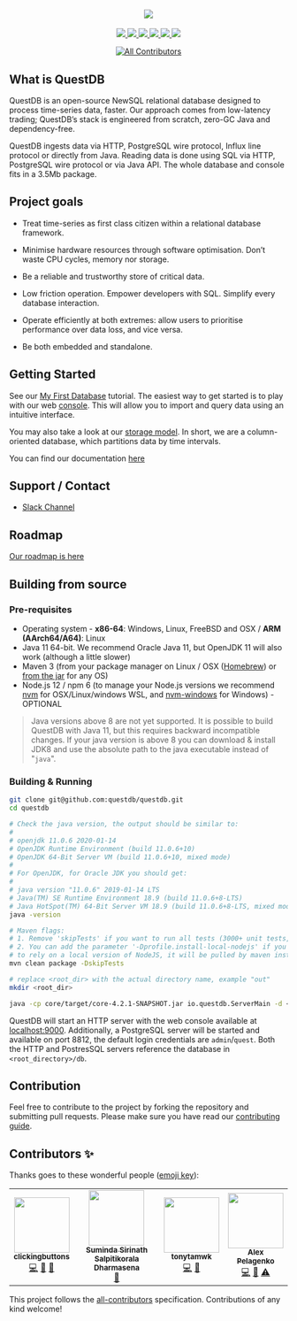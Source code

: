 <h4 align="center">
  <img src="https://raw.githubusercontent.com/questdb/questdb/master/ui/assets/images/logo-readme.jpg"/>
</h4>

<p align="center">
  <a href="https://github.com/questdb/questdb/blob/master/LICENSE.txt">
    <img src="https://img.shields.io/github/license/questdb/questdb" />
  </a>
  <a href="https://www.codacy.com/app/bluestreak/nfsdb">
    <img src="https://api.codacy.com/project/badge/grade/83c6250bd9fc45a98c12c191af710754" />
  </a>
  <a href="https://circleci.com/gh/questdb/questdb">
    <img src="https://img.shields.io/circleci/build/github/questdb/questdb/master?token=c019f9fac8d84c0fa4896447d6073504a830e099" />
  </a>
  <a href="https://github.com/questdb/questdb/releases/download/4.2.1/questdb-4.2.1-bin.tar.gz">
    <img src="https://img.shields.io/github/downloads/questdb/questdb/total" />
  </a>
  <a href="https://search.maven.org/search?q=g:org.questdb">
    <img src="https://img.shields.io/maven-central/v/org.questdb/core" />
  </a>
  <a href="https://serieux-saucisson-79115.herokuapp.com/">
    <img src="https://serieux-saucisson-79115.herokuapp.com/badge.svg" />
  </a>
</p>

<div align="center">

<!-- ALL-CONTRIBUTORS-BADGE:START - Do not remove or modify this section -->

[![All Contributors](https://img.shields.io/badge/all_contributors-4-orange.svg?style=flat-square)](#contributors-)

<!-- ALL-CONTRIBUTORS-BADGE:END -->
</div>

## What is QuestDB

QuestDB is an open-source NewSQL relational database designed to process
time-series data, faster. Our approach comes from low-latency trading; QuestDB’s
stack is engineered from scratch, zero-GC Java and dependency-free.

QuestDB ingests data via HTTP, PostgreSQL wire protocol, Influx line protocol or
directly from Java. Reading data is done using SQL via HTTP, PostgreSQL wire
protocol or via Java API. The whole database and console fits in a 3.5Mb
package.

## Project goals

- Treat time-series as first class citizen within a relational database
  framework.

- Minimise hardware resources through software optimisation. Don’t waste CPU
  cycles, memory nor storage.

- Be a reliable and trustworthy store of critical data.

- Low friction operation. Empower developers with SQL. Simplify every database
  interaction.

- Operate efficiently at both extremes: allow users to prioritise performance
  over data loss, and vice versa.

- Be both embedded and standalone.

## Getting Started

See our [My First Database](https://www.questdb.io/docs/myFirstDatabase)
tutorial. The easiest way to get started is to play with our web
[console](https://www.questdb.io/docs/usingWebConsole). This will allow you to
import and query data using an intuitive interface.

You may also take a look at our
[storage model](https://www.questdb.io/docs/storageModel). In short, we are a
column-oriented database, which partitions data by time intervals.

You can find our documentation
[here](https://www.questdb.io/docs/documentationOverview)

## Support / Contact

- [Slack Channel](https://join.slack.com/t/questdb/shared_invite/enQtNzk4Nzg4Mjc2MTE2LTEzZThjMzliMjUzMTBmYzVjYWNmM2UyNWJmNDdkMDYyZmE0ZDliZTQxN2EzNzk5MDE3Zjc1ZmJiZmFiZTIwMGY)

## Roadmap

[Our roadmap is here](https://github.com/questdb/questdb/projects/3)

## Building from source

### Pre-requisites

- Operating system - **x86-64**: Windows, Linux, FreeBSD and OSX / **ARM
  (AArch64/A64)**: Linux
- Java 11 64-bit. We recommend Oracle Java 11, but OpenJDK 11 will also work
  (although a little slower)
- Maven 3 (from your package manager on Linux / OSX
  ([Homebrew](https://github.com/Homebrew/brew)) or
  [from the jar](https://maven.apache.org/install.html) for any OS)
- Node.js 12 / npm 6 (to manage your Node.js versions we recommend
  [nvm](https://github.com/nvm-sh/nvm) for OSX/Linux/windows WSL, and
  [nvm-windows](https://github.com/coreybutler/nvm-windows) for Windows) -
  OPTIONAL

> Java versions above 8 are not yet supported. It is possible to build QuestDB
> with Java 11, but this requires backward incompatible changes. If your java
> version is above 8 you can download & install JDK8 and use the absolute path
> to the java executable instead of "`java`".

### Building & Running

```bash
git clone git@github.com:questdb/questdb.git
cd questdb

# Check the java version, the output should be similar to:
#
# openjdk 11.0.6 2020-01-14
# OpenJDK Runtime Environment (build 11.0.6+10)
# OpenJDK 64-Bit Server VM (build 11.0.6+10, mixed mode)
#
# For OpenJDK, for Oracle JDK you should get:
#
# java version "11.0.6" 2019-01-14 LTS
# Java(TM) SE Runtime Environment 18.9 (build 11.0.6+8-LTS)
# Java HotSpot(TM) 64-Bit Server VM 18.9 (build 11.0.6+8-LTS, mixed mode)
java -version

# Maven flags:
# 1. Remove 'skipTests' if you want to run all tests (3000+ unit tests, 3-5 mins)
# 2. You can add the parameter '-Dprofile.install-local-nodejs' if you do not want
# to rely on a local version of NodeJS, it will be pulled by maven instead
mvn clean package -DskipTests

# replace <root_dir> with the actual directory name, example "out"
mkdir <root_dir>

java -cp core/target/core-4.2.1-SNAPSHOT.jar io.questdb.ServerMain -d <root_dir>
```

QuestDB will start an HTTP server with the web console available at
[localhost:9000](http://localhost:9000). Additionally, a PostgreSQL server will
be started and available on port 8812, the default login credentials are
`admin`/`quest`. Both the HTTP and PostresSQL servers reference the database in
`<root_directory>/db`.

## Contribution

Feel free to contribute to the project by forking the repository and submitting
pull requests. Please make sure you have read our
[contributing guide](https://github.com/questdb/questdb/blob/master/CONTRIBUTING.md).

## Contributors ✨

Thanks goes to these wonderful people
([emoji key](https://allcontributors.org/docs/en/emoji-key)):

<!-- ALL-CONTRIBUTORS-LIST:START - Do not remove or modify this section -->
<!-- prettier-ignore-start -->
<!-- markdownlint-disable -->
<table>
  <tr>
    <td align="center"><a href="https://github.com/clickingbuttons"><img src="https://avatars1.githubusercontent.com/u/43246297?v=4" width="100px;" alt=""/><br /><sub><b>clickingbuttons</b></sub></a><br /><a href="https://github.com/questdb/questdb/commits?author=clickingbuttons" title="Code">💻</a> <a href="#ideas-clickingbuttons" title="Ideas, Planning, & Feedback">🤔</a> <a href="#userTesting-clickingbuttons" title="User Testing">📓</a></td>
    <td align="center"><a href="http://sirinath.com/"><img src="https://avatars2.githubusercontent.com/u/637415?v=4" width="100px;" alt=""/><br /><sub><b>Suminda Sirinath Salpitikorala Dharmasena</b></sub></a><br /><a href="#ideas-sirinath" title="Ideas, Planning, & Feedback">🤔</a></td>
    <td align="center"><a href="https://github.com/tonytamwk"><img src="https://avatars2.githubusercontent.com/u/20872271?v=4" width="100px;" alt=""/><br /><sub><b>tonytamwk</b></sub></a><br /><a href="https://github.com/questdb/questdb/commits?author=tonytamwk" title="Code">💻</a> <a href="#userTesting-tonytamwk" title="User Testing">📓</a></td>
    <td align="center"><a href="https://github.com/ideoma"><img src="https://avatars0.githubusercontent.com/u/2159629?v=4" width="100px;" alt=""/><br /><sub><b>Alex Pelagenko</b></sub></a><br /><a href="https://github.com/questdb/questdb/commits?author=ideoma" title="Code">💻</a> <a href="#userTesting-ideoma" title="User Testing">📓</a> <a href="https://github.com/questdb/questdb/commits?author=ideoma" title="Tests">⚠️</a></td>
  </tr>
</table>

<!-- markdownlint-enable -->
<!-- prettier-ignore-end -->

<!-- ALL-CONTRIBUTORS-LIST:END -->

This project follows the
[all-contributors](https://github.com/all-contributors/all-contributors)
specification. Contributions of any kind welcome!
